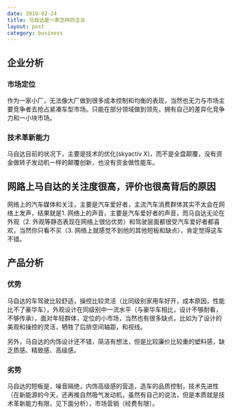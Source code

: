 ```yaml
---
date: 2019-02-24
title: 马自达是一家怎样的企业
layout: post
category: business
---
```


## 企业分析

### 市场定位

作为一家小厂，无法像大厂做到很多成本控制和均衡的表现，当然也无力与市场主要竞争者去抢占紧凑车型市场。只能在部分领域做到领先，拥有自己的差异化竞争力和一小块市场。

### 技术革新能力

马自达目前的状况下，主要是技术的优化(skyactiv X)，而不是全盘颠覆，没有资金做转子发动机一样的颠覆创新，也没有资金做性能车。

## 网路上马自达的关注度很高，评价也很高背后的原因

网络上的汽车媒体和关注，主要是汽车爱好者，主流汽车消费群体其实不太会在网络上发声，结果就是1. 网络上的声音，主要是汽车爱好者的声音，而马自达无论在外观（2. 外观等静态表现在网络上很佔优势）和驾驶层面都很受汽车爱好者都喜欢，当然你只看不买（3. 网络上就感觉不到他的其他短板和缺点），肯定觉得这车不错。

## 产品分析

### 优势

马自达的车驾驶比较舒适，操控比较灵活（比同级别家用车好开，成本原因，性能比不了豪华车），外观设计在同级别中一流水平（与豪华车相比，设计不够耐看，不够传承），面对年轻群体，定位的小市场，当然也有很多缺点，比如为了设计的美观和操控的灵活，牺牲了后排空间轴距，和视线。

另外，马自达的内饰设计还不错，简洁有想法，但是比较廉价比较重的塑料感，缺乏质感、精致感、高级感。

### 劣势

马自达的短板是，噪音隔绝，内饰高级感的营造，造车的品质控制，技术先进性（在新能源的今天，还再推自然吸气发动机，虽然有自己的说法，但是本质就是技术革新能力有限，见下面分析），市场营销（经费有限）。


